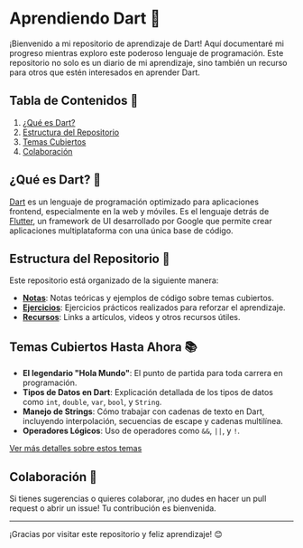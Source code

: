 # Aprendiendo Dart 🚀

¡Bienvenido a mi repositorio de aprendizaje de Dart! Aquí documentaré mi progreso mientras exploro este poderoso lenguaje de programación. Este repositorio no solo es un diario de mi aprendizaje, sino también un recurso para otros que estén interesados en aprender Dart.

## Tabla de Contenidos 📖
1. [¿Qué es Dart?](#qué-es-dart-)
2. [Estructura del Repositorio](#estructura-del-repositorio-)
3. [Temas Cubiertos](#temas-cubiertos-hasta-ahora-)
4. [Colaboración](#colaboración-)

## ¿Qué es Dart? 🎯

[Dart](https://dart.dev/) es un lenguaje de programación optimizado para aplicaciones frontend, especialmente en la web y móviles. Es el lenguaje detrás de [Flutter](https://flutter.dev/), un framework de UI desarrollado por Google que permite crear aplicaciones multiplataforma con una única base de código.

## Estructura del Repositorio 📁

Este repositorio está organizado de la siguiente manera:

- **[Notas](./notas/README.md)**: Notas teóricas y ejemplos de código sobre temas cubiertos.
- **[Ejercicios](./ejercicios/README.md)**: Ejercicios prácticos realizados para reforzar el aprendizaje.
- **[Recursos](./recursos/README.md)**: Links a artículos, videos y otros recursos útiles.

## Temas Cubiertos Hasta Ahora 📚

- **El legendario "Hola Mundo"**: El punto de partida para toda carrera en programación.
- **Tipos de Datos en Dart**: Explicación detallada de los tipos de datos como `int`, `double`, `var`, `bool`, y `String`.
- **Manejo de Strings**: Cómo trabajar con cadenas de texto en Dart, incluyendo interpolación, secuencias de escape y cadenas multilínea.
- **Operadores Lógicos**: Uso de operadores como `&&`, `||`, y `!`.

[Ver más detalles sobre estos temas](./ejercicios/01_basico/README.md)

## Colaboración 🤝

Si tienes sugerencias o quieres colaborar, ¡no dudes en hacer un pull request o abrir un issue! Tu contribución es bienvenida.

---

¡Gracias por visitar este repositorio y feliz aprendizaje! 😊